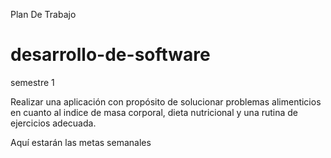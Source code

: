 Plan De Trabajo
# desarrollo-de-software
semestre 1

Realizar una aplicación con propósito de solucionar problemas alimenticios en cuanto al indice de masa corporal, dieta nutricional y una rutina de ejercicios adecuada.

Aquí estarán las metas semanales
